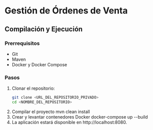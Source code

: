 # Gestión de Órdenes de Venta

## Compilación y Ejecución

### Prerrequisitos
- Git
- Maven
- Docker y Docker Compose

### Pasos

1. Clonar el repositorio:
   ```bash
   git clone <URL_DEL_REPOSITORIO_PRIVADO>
   cd <NOMBRE_DEL_REPOSITORIO>
2. Compilar el proyecto
  mvn clean install
3. Crear y levantar contenedores Docker
   docker-compose up --build
4. La aplicación estará disponible en http://localhost:8080.

